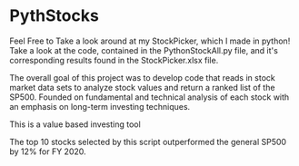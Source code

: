 # PythStocks

Feel Free to Take a look around at my StockPicker, which I made in python! Take a look at the code, contained in the PythonStockAll.py file, and it's corresponding results found in the StockPicker.xlsx file. 

The overall goal of this project was to develop code that reads in stock market data sets to analyze stock values and return a ranked list of the SP500. Founded on fundamental and technical analysis of each stock with an emphasis on long-term investing techniques. 

This is a value based investing tool

The top 10 stocks selected by this script outperformed the general SP500 by 12% for FY 2020.
